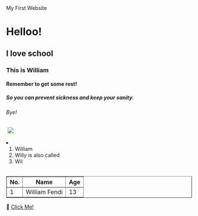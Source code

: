 
<!DOCTYPE html>
<html lang="en">
<head>
    <meta charset="UTF-8">
    <meta name="viewport" content="width=device-width, initial-scale=1.0">
   My First Website
</head>
<body>
    <!-- this is headings -->
    <h1>Helloo!</h1>
    <h2>I love school</h2>
    <h3>This is William</h3>
    <h4>Remember to get some rest!</h4>
    <h5>So you can prevent sickness and keep your sanity.</h5>
    <h6>Bye!</h6>
 
<image></image>
    <!-- image -->
     <img src="https://tse4.mm.bing.net/th/id/OIP.KfSeyfKxWgueQpuVRw_H_wAAAA?rs=1&pid=ImgDetMain&o=7&rm=3">
     <img src="https://tse4.mm.bing.net/th/id/OIP.40OarKjWBVpJV7nhZISw6wHaHa?w=600&h=600&rs=1&pid=ImgDetMain&o=7&rm=3" alt="">

<li
     <!-- list -->
      <ol>
        <li>William</li>
        <li>Willy is also called</li>
        <li>Wil</li>
      </ol>

   <table
    <!-- table -->
    <table border="1">
      <tr>
        <th>No.</th>
        <th>Name</th>
        <th>Age</th>
      </tr>
      <tr>
        <td>1</td>
        <td>William Fendi</td>
        <td>13</td>
      </tr>
    </table>

🥇
    <!-- hyperlink -->
    <a href="https://www.manutd.com/">Click Me!</a>
</body>
</html>

